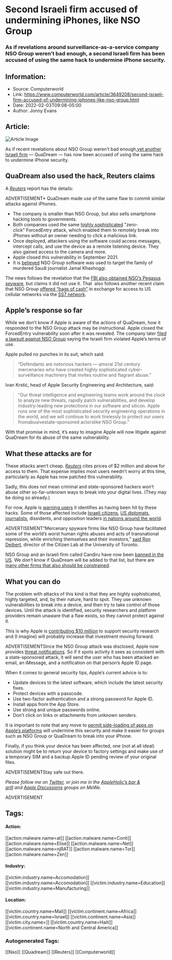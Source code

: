 # Second Israeli firm accused of undermining iPhones, like NSO Group
### As if revelations around surveillance-as-a-service company NSO Group weren’t bad enough, a second Israeli firm has been accused of using the same hack to undermine iPhone security.

## Information:
+ Source: Computerworld
+ Link: https://www.computerworld.com/article/3649208/second-israeli-firm-accused-of-undermining-iphones-like-nso-group.html
+ Date: 2022-02-03T09:08-05:00
+ Author: Jonny Evans


## Article:
![Article Image](https://images.idgesg.net/images/article/2020/09/group_of_anonymous_hooded_figures_hackers_bad_actors_security_threats_by_leo_lintang_gettyimages-1135437442_2400x1600-100858240-large.jpg?auto=webp&quality=85,70)

As if recent revelations about NSO Group weren’t bad enough,[yet another Israeli firm](https://www.reuters.com/technology/exclusive-iphone-flaw-exploited-by-second-israeli-spy-firm-sources-2022-02-03/?rpc=401&) — QuaDream — has now been accused of using the same hack to undermine iPhone security.

**QuaDream also used the hack, Reuters claims**
-----------------------------------------------

A *[Reuters](https://www.reuters.com/technology/exclusive-iphone-flaw-exploited-by-second-israeli-spy-firm-sources-2022-02-03/?rpc=401&)* report has the details:

ADVERTISEMENT* QuaDream made use of the same flaw to commit similar attacks against iPhones.
* The company is smaller than NSO Group, but also sells smartphone hacking tools to governments.
* Both companies used the same [highly sophisticated](https://citizenlab.ca/2021/08/bahrain-hacks-activists-with-nso-group-zero-click-iphone-exploits/) "zero-click" ForcedEntry attack, which enabled them to remotely break into iPhones without an owner needing to click a malicious link.
* Once deployed, attackers using the software could access messages, intercept calls, and use the device as a remote listening device. They also gained access to the camera and more.
* Apple closed this vulnerability in September 2021.
* It is [believed](https://www.amnesty.org/en/latest/news/2021/07/pegasus-project-apple-iphones-compromised-by-nso-spyware/) NSO Group software was used to target the family of murdered Saudi journalist Jamal Khashoggi.

The news follows the revelation that the [FBI also obtained NSO’s Pegasus spyware](https://www.theguardian.com/news/2022/feb/02/fbi-confirms-it-obtained-nsos-pegasus-spyware), but claims it did not use it. That  also follows another recent claim that NSO Group [offered “bags of cash”](https://arstechnica.com/tech-policy/2022/02/report-nso-offered-us-firm-bags-of-cash-for-help-spying-on-cellphone-users/) in exchange for access to US cellular networks via the [SS7 network](https://people.cs.rutgers.edu/~rmartin/teaching/fall04/cs552/readings/ss7.pdf).

**Apple’s response so far**
---------------------------

While we don’t know if Apple is aware of the actions of QuaDream, how it responded to the NSO Group attack may be instructional. Apple closed the ForcedEntry vulnerability soon after it was revealed. The company later [filed a lawsuit against NSO Group](https://www.computerworld.com/article/3641261/apple-pulls-no-punches-in-lawsuit-against-amoral-nso-group.html) saying the Israeli firm violated Apple’s terms of use.

Apple pulled no punches in its suit, which said:


> 
> “Defendants are notorious hackers — amoral 21st century mercenaries who have created highly sophisticated cyber-surveillance machinery that invites routine and flagrant abuse.”
> 
> 
> 

Ivan Krstić, head of Apple Security Engineering and Architecture, said:


> 
> “Our threat intelligence and engineering teams work around the clock to analyze new threats, rapidly patch vulnerabilities, and develop industry-leading new protections in our software and silicon. Apple runs one of the most sophisticated security engineering operations in the world, and we will continue to work tirelessly to protect our users fromabusivestate-sponsored actorslike NSO Group.”
> 
> 
> 

With that promise in mind, it’s easy to imagine Apple will now litigate against QuaDream for its abuse of the same vulnerability.

**What these attacks are for**
------------------------------

These attacks aren’t cheap. *[Reuters](https://www.reuters.com/technology/exclusive-iphone-flaw-exploited-by-second-israeli-spy-firm-sources-2022-02-03/?rpc=401&)* cites prices of $2 million and above for access to them. That expense implies most users needn’t worry at this time, particularly as Apple has now patched this vulnerability.

Sadly, this does not mean criminal and state-sponsored hackers won’t abuse other so-far-unknown ways to break into your digital lives. (They may be doing so already.)

For now, Apple is [warning users](https://www.applemust.com/apple-notifies-nso-spyware-targets-across-multiple-nations/) it identifies as having been hit by these hacks. Some of those affected include [Israeli citizens](https://www.calcalistech.com/ctech/articles/0,7340,L-3927410,00.html), [US diplomats](https://www.nytimes.com/2021/12/03/us/politics/phone-hack-nso-group-israel-uganda.html), [journalists](https://www.theguardian.com/world/2021/jul/18/ft-editor-roula-khalaf-among-180-journalists-targeted-nso-spyware), dissidents, and opposition leaders [in nations around the world](https://www.theguardian.com/world/2021/jul/18/revealed-leak-uncovers-global-abuse-of-cyber-surveillance-weapon-nso-group-pegasus).

ADVERTISEMENT“Mercenary spyware firms like NSO Group have facilitated some of the world’s worst human rights abuses and acts of transnational repression, while enriching themselves and their investors,” [said Ron Deibert](https://www.apple.com/uk/newsroom/2021/11/apple-sues-nso-group-to-curb-the-abuse-of-state-sponsored-spyware/), director of the Citizen Lab at the University of Toronto.

NSO Group and an Israeli firm called Candiru have now been [banned in the US](https://www.nytimes.com/2021/11/03/business/nso-group-spyware-blacklist.html). We don’t know if QuaDream will be added to that list, but there are [many other firms that also should be constrained](https://issues.org/surveillance-spyware-uso-group-pegasus-citizen-lab/).

**What you can do**
-------------------

The problem with attacks of this kind is that they are highly sophisticated, highly targeted, and, by their nature, hard to spot. They use unknown vulnerabilities to break into a device, and then try to take control of those devices. Until the attack is identified, security researchers and platform providers remain unaware that a flaw exists, so they cannot protect against it.

This is why Apple is [contributing $10 million](https://www.computerworld.com/article/3641261/apple-pulls-no-punches-in-lawsuit-against-amoral-nso-group.html) to support security research and (I imagine) will probably increase that investment moving forward.

ADVERTISEMENTSince the NSO Group attack was disclosed, Apple now provides [threat notifications](https://support.apple.com/en-us/HT212960). So if it spots activity it sees as consistent with a state-sponsored attack, it will send the user who has been attacked an email, an iMessage, and a notification on that person’s Apple ID page.

When it comes to general security tips, Apple’s current advice is to:

* Update devices to the latest software, which include the latest security fixes.
* Protect devices with a passcode.
* Use two-factor authentication and a strong password for Apple ID.
* Install apps from the App Store.
* Use strong and unique passwords online.
* Don’t click on links or attachments from unknown senders.

It is important to note that any move to [permit side-loading of apps on Apple’s platforms](https://www.computerworld.com/article/3640611/no-sideloading-is-not-good-for-you.html) will undermine this security and make it easier for groups such as NSO Group or QuaDream to break into your iPhone.

Finally, if you think your device has been affected, one (not at all ideal) solution might be to return your device to factory settings and make use of a temporary SIM and a backup Apple ID pending review of your original files.

ADVERTISEMENTStay safe out there.

*Please follow me on [Twitter](https://twitter.com/jonnyevans_cw), or join me in the [AppleHolic’s bar & grill](https://mewe.com/join/appleholics_bar_and_grill) and [Apple Discussions](https://mewe.com/join/apple_discussions) groups on MeWe.*

ADVERTISEMENT



## Tags:

#### Action:
[[action.malware.name=at]] [[action.malware.name=Conti]] [[action.malware.name=Elise]] [[action.malware.name=Net]] [[action.malware.name=njRAT]] [[action.malware.name=Tor]] [[action.malware.name=Zen]]

#### Industry:
[[victim.industry.name=Accomodation]] [[victim.industry.name=Accomodation]] [[victim.industry.name=Education]] [[victim.industry.name=Manufacturing]]

#### Location:
[[victim.country.name=Mali]] [[victim.continent.name=Africa]] [[victim.country.name=Israel]] [[victim.continent.name=Asia]] [[victim.city.name=]] [[victim.country.name=Haiti]] [[victim.continent.name=North and Central America]]

### Autogenerated Tags:
[[Nso]] [[Quadream]] [[Reuters]] [[Computerworld]]

